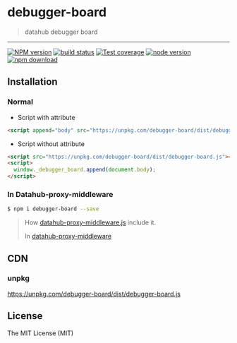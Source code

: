 # debugger-board

> datahub debugger board

---

[![NPM version][npm-image]][npm-url]
[![build status][travis-image]][travis-url]
[![Test coverage][coveralls-image]][coveralls-url]
[![node version][node-image]][node-url]
[![npm download][download-image]][download-url]

[npm-image]: https://img.shields.io/npm/v/debugger-board.svg?style=flat-square
[npm-url]: https://npmjs.org/package/debugger-board
[travis-image]: https://img.shields.io/travis/macacajs/debugger-board.svg?style=flat-square
[travis-url]: https://travis-ci.org/macacajs/debugger-board
[coveralls-image]: https://img.shields.io/coveralls/macacajs/debugger-board.svg?style=flat-square
[coveralls-url]: https://coveralls.io/r/macacajs/debugger-board?branch=master
[node-image]: https://img.shields.io/badge/node.js-%3E=_7-green.svg?style=flat-square
[node-url]: http://nodejs.org/download/
[download-image]: https://img.shields.io/npm/dm/debugger-board.svg?style=flat-square
[download-url]: https://npmjs.org/package/debugger-board

## Installation

### Normal

* Script with attribute

```Html
<script append="body" src="https://unpkg.com/debugger-board/dist/debugger-board.js"></script>
```



* Script without attribute

```Html
<script src="https://unpkg.com/debugger-board/dist/debugger-board.js"></script>
<script>
  window._debugger_board.append(document.body);
</script>
```



### In Datahub-proxy-middleware

```bash
$ npm i debugger-board --save
```

> How [datahub-proxy-middleware.js](https://github.com/macacajs/datahub-proxy-middleware/blob/805badcb84a2469902aaced510072130f59f9aae/lib/datahub-proxy-middleware.js#L59) include it.
>
> In [datahub-proxy-middleware](https://github.com/macacajs/datahub-proxy-middleware)



## CDN

### unpkg

https://unpkg.com/debugger-board/dist/debugger-board.js



## License

The MIT License (MIT)
